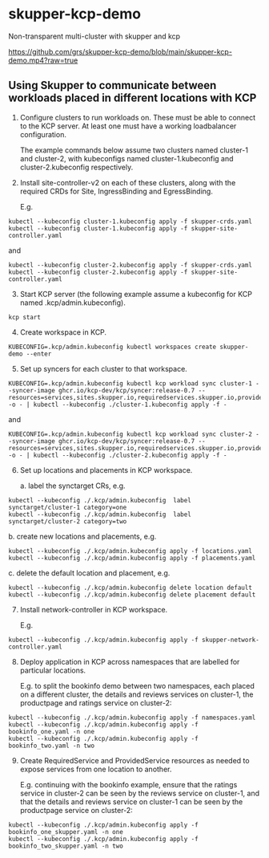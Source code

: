 # skupper-kcp-demo

Non-transparent multi-cluster with skupper and kcp

https://github.com/grs/skupper-kcp-demo/blob/main/skupper-kcp-demo.mp4?raw=true

## Using Skupper to communicate between workloads placed in different locations with KCP

1. Configure clusters to run workloads on. These must be able to
   connect to the KCP server. At least one must have a working
   loadbalancer configuration.

   The example commands below assume two clusters named cluster-1 and
   cluster-2, with kubeconfigs named cluster-1.kubeconfig and
   cluster-2.kubeconfig respectively.

2. Install site-controller-v2 on each of these clusters, along with
   the required CRDs for Site, IngressBinding and EgressBinding.

   E.g.

```
kubectl --kubeconfig cluster-1.kubeconfig apply -f skupper-crds.yaml
kubectl --kubeconfig cluster-1.kubeconfig apply -f skupper-site-controller.yaml
```

   and

```
kubectl --kubeconfig cluster-2.kubeconfig apply -f skupper-crds.yaml
kubectl --kubeconfig cluster-2.kubeconfig apply -f skupper-site-controller.yaml
```

3. Start KCP server (the following example assume a kubeconfig for KCP
   named .kcp/admin.kubeconfig).

```
kcp start
```

4. Create workspace in KCP.

```
KUBECONFIG=.kcp/admin.kubeconfig kubectl workspaces create skupper-demo --enter
```

5. Set up syncers for each cluster to that workspace.

```
KUBECONFIG=.kcp/admin.kubeconfig kubectl kcp workload sync cluster-1 --syncer-image ghcr.io/kcp-dev/kcp/syncer:release-0.7 --resources=services,sites.skupper.io,requiredservices.skupper.io,providedservices.skupper.io -o - | kubectl --kubeconfig ./cluster-1.kubeconfig apply -f -
```

and

```
KUBECONFIG=.kcp/admin.kubeconfig kubectl kcp workload sync cluster-2 --syncer-image ghcr.io/kcp-dev/kcp/syncer:release-0.7 --resources=services,sites.skupper.io,requiredservices.skupper.io,providedservices.skupper.io -o - | kubectl --kubeconfig ./cluster-2.kubeconfig apply -f -
```

6. Set up locations and placements in KCP workspace.

   a. label the synctarget CRs, e.g.

```
kubectl --kubeconfig ./.kcp/admin.kubeconfig  label synctarget/cluster-1 category=one
kubectl --kubeconfig ./.kcp/admin.kubeconfig  label synctarget/cluster-2 category=two
```

   b. create new locations and placements, e.g.

```
kubectl --kubeconfig ./.kcp/admin.kubeconfig apply -f locations.yaml
kubectl --kubeconfig ./.kcp/admin.kubeconfig apply -f placements.yaml
```
   c. delete the default location and placement, e.g.

```
kubectl --kubeconfig ./.kcp/admin.kubeconfig delete location default
kubectl --kubeconfig ./.kcp/admin.kubeconfig delete placement default
```

7. Install network-controller in KCP workspace.

   E.g.
```
kubectl --kubeconfig ./.kcp/admin.kubeconfig apply -f skupper-network-controller.yaml
```

8. Deploy application in KCP across namespaces that are labelled for
   particular locations.

   E.g. to split the bookinfo demo between two namespaces, each placed
   on a different cluster, the details and reviews services on
   cluster-1, the productpage and ratings service on cluster-2:

```
kubectl --kubeconfig ./.kcp/admin.kubeconfig apply -f namespaces.yaml
kubectl --kubeconfig ./.kcp/admin.kubeconfig apply -f bookinfo_one.yaml -n one
kubectl --kubeconfig ./.kcp/admin.kubeconfig apply -f bookinfo_two.yaml -n two
```

9. Create RequiredService and ProvidedService resources as needed to
   expose services from one location to another.

   E.g. continuing with the bookinfo example, ensure that the ratings
   service in cluster-2 can be seen by the reviews service on
   cluster-1, and that the details and reviews service on cluster-1
   can be seen by the productpage service on cluster-2:

```
kubectl --kubeconfig ./.kcp/admin.kubeconfig apply -f bookinfo_one_skupper.yaml -n one
kubectl --kubeconfig ./.kcp/admin.kubeconfig apply -f bookinfo_two_skupper.yaml -n two
```
